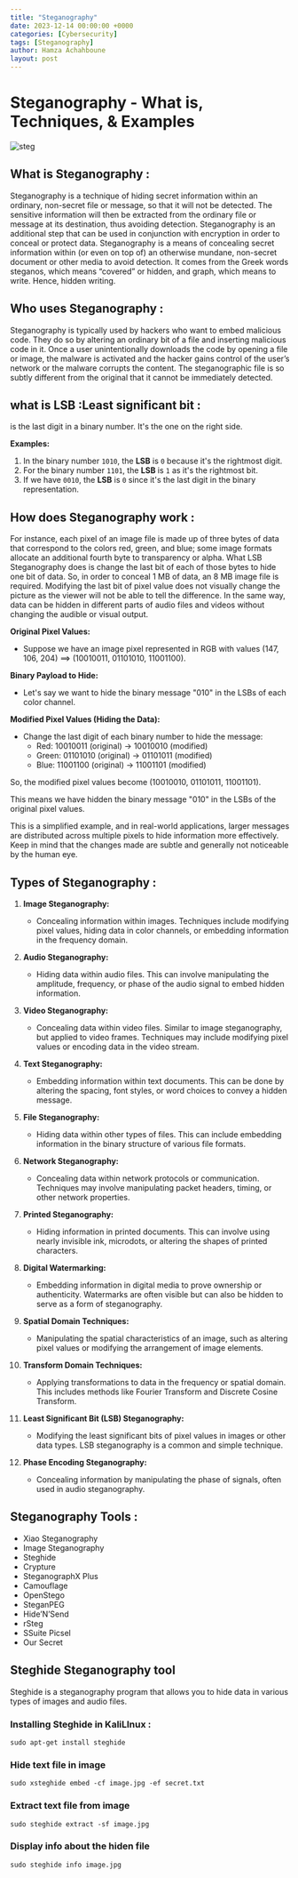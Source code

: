 ```yaml
---
title: "Steganography"
date: 2023-12-14 00:00:00 +0000
categories: [Cybersecurity]
tags: [Steganography]    
author: Hamza Achahboune
layout: post
---
```


# Steganography - What is, Techniques, & Examples
![steg](https://github.com/HamzaAchahboune/hamzaachahboune.github.io/assets/98817020/96499929-745c-40b6-aa57-6356086bee5f)


## What is Steganography :
Steganography is a technique of hiding secret information within an ordinary, non-secret file or message, so that it will not be detected. The sensitive information will then be extracted from the ordinary file or message at its destination, thus avoiding detection. Steganography is an additional step that can be used in conjunction with encryption in order to conceal or protect data. Steganography is a means of concealing secret information within (or even on top of) an otherwise mundane, non-secret document or other media to avoid detection. It comes from the Greek words steganos, which means “covered” or hidden, and graph, which means to write. Hence, hidden writing.

## Who uses Steganography :
Steganography is typically used by hackers who want to embed malicious code. They do so by altering an ordinary bit of a file and inserting malicious code in it. Once a user unintentionally downloads the code by opening a file or image, the malware is activated and the hacker gains control of the user’s network or the malware corrupts the content. The steganographic file is so subtly different from the original that it cannot be immediately detected.


## what is LSB :Least significant bit :
is the last digit in a binary number. It's the one on the right side.

**Examples:**
1. In the binary number `1010`, the **LSB** is `0` because it's the rightmost digit.
2. For the binary number `1101`, the **LSB** is `1` as it's the rightmost bit.
3. If we have `0010`, the **LSB** is `0` since it's the last digit in the binary representation.

## How does Steganography work :

For instance, each pixel of an image file is made up of three bytes of data that correspond to the colors red, green, and blue; some image formats allocate an additional fourth byte to transparency or alpha. 
What LSB Steganography does is change the last bit of each of those bytes to hide one bit of data. So, in order to conceal 1 MB of data, an 8 MB image file is required.
Modifying the last bit of pixel value does not visually change the picture as the viewer will not be able to tell the difference. In the same way, data can be hidden in different parts of audio files and videos without changing the audible or visual output.

**Original Pixel Values:**
- Suppose we have an image pixel represented in RGB with values (147, 106, 204) ==> (10010011, 01101010, 11001100).

**Binary Payload to Hide:**
- Let's say we want to hide the binary message "010" in the LSBs of each color channel.

**Modified Pixel Values (Hiding the Data):**
- Change the last digit of each binary number to hide the message:
  - Red:   10010011 (original) -> 10010010 (modified)
  - Green: 01101010 (original) -> 01101011 (modified)
  - Blue:  11001100 (original) -> 11001101 (modified)

So, the modified pixel values become (10010010, 01101011, 11001101).

This means we have hidden the binary message "010" in the LSBs of the original pixel values.

This is a simplified example, and in real-world applications, larger messages are distributed across multiple pixels to hide information more effectively. Keep in mind that the changes made are subtle and generally not noticeable by the human eye.

## Types of Steganography :


1. **Image Steganography:**
   - Concealing information within images. Techniques include modifying pixel values, hiding data in color channels, or embedding information in the frequency domain.

2. **Audio Steganography:**
   - Hiding data within audio files. This can involve manipulating the amplitude, frequency, or phase of the audio signal to embed hidden information.

3. **Video Steganography:**
   - Concealing data within video files. Similar to image steganography, but applied to video frames. Techniques may include modifying pixel values or encoding data in the video stream.

4. **Text Steganography:**
   - Embedding information within text documents. This can be done by altering the spacing, font styles, or word choices to convey a hidden message.

5. **File Steganography:**
   - Hiding data within other types of files. This can include embedding information in the binary structure of various file formats.

6. **Network Steganography:**
   - Concealing data within network protocols or communication. Techniques may involve manipulating packet headers, timing, or other network properties.

7. **Printed Steganography:**
   - Hiding information in printed documents. This can involve using nearly invisible ink, microdots, or altering the shapes of printed characters.

8. **Digital Watermarking:**
   - Embedding information in digital media to prove ownership or authenticity. Watermarks are often visible but can also be hidden to serve as a form of steganography.

9. **Spatial Domain Techniques:**
   - Manipulating the spatial characteristics of an image, such as altering pixel values or modifying the arrangement of image elements.

10. **Transform Domain Techniques:**
    - Applying transformations to data in the frequency or spatial domain. This includes methods like Fourier Transform and Discrete Cosine Transform.

11. **Least Significant Bit (LSB) Steganography:**
    - Modifying the least significant bits of pixel values in images or other data types. LSB steganography is a common and simple technique.

12. **Phase Encoding Steganography:**
    - Concealing information by manipulating the phase of signals, often used in audio steganography.

## Steganography Tools :
- Xiao Steganography
- Image Steganography
- Steghide
- Crypture
- SteganographX Plus
- Camouflage
- OpenStego
- SteganPEG
- Hide’N’Send
- rSteg
- SSuite Picsel
- Our Secret

## Steghide Steganography tool
Steghide is a steganography program that allows you to hide data in various types of images and audio files.   

### Installing Steghide in KaliLInux :
```shell
sudo apt-get install steghide
```   

### Hide text file in image
```shell
sudo xsteghide embed -cf image.jpg -ef secret.txt
```

### Extract text file from image
```shell
sudo steghide extract -sf image.jpg
```

### Display info about the hiden file 
```shell
sudo steghide info image.jpg
```
